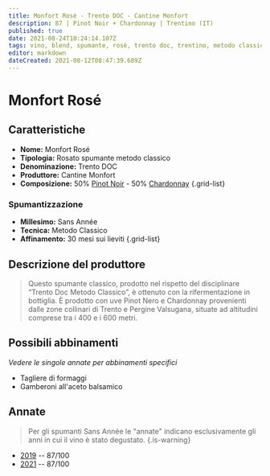 ```yaml
---
title: Monfort Rosé - Trento DOC - Cantine Monfort
description: 87 | Pinot Noir + Chardonnay | Trentino (IT)
published: true
date: 2021-08-24T10:24:14.107Z
tags: vino, blend, spumante, rosè, trento doc, trentino, metodo classico, gamberoni all'aceto balsamico, chardonnay, pinot nero, brut, tagliere di formaggi, sans annee
editor: markdown
dateCreated: 2021-08-12T08:47:39.689Z
---
```


# Monfort Rosé

## Caratteristiche
- **Nome:** Monfort Rosé 
- **Tipologia:** Rosato spumante metodo classico
- **Denominazione:** Trento DOC 
- **Produttore:** Cantine Monfort 
- **Composizione:** 50% [Pinot Noir](/vitigni/bacca-nera/pinot-noir) - 50% [Chardonnay](/vitigni/bacca-bianca/chardonnay)
{.grid-list}

### Spumantizzazione
- **Millesimo:** Sans Année
- **Tecnica:** Metodo Classico
- **Affinamento:** 30 mesi sui lieviti
{.grid-list}

## Descrizione del produttore

> Questo spumante classico, prodotto nel rispetto del disciplinare “Trento Doc Metodo Classico”, è ottenuto con la rifermentazione in bottiglia. È prodotto con uve Pinot Nero e Chardonnay provenienti dalle zone collinari di Trento e Pergine Valsugana, situate ad altitudini comprese tra i 400 e i 600 metri.

## Possibili abbinamenti
*Vedere le singole annate per abbinamenti specifici*

- Tagliere di formaggi
- Gamberoni all'aceto balsamico

## Annate
> Per gli spumanti Sans Année le "annate" indicano esclusivamente gli anni in cui il vino è stato degustato.
{.is-warning}

- [2019](/vini/Italia/Trentino/Cantine-Monfort/Monfort-Rose/2019) -- 87/100
- [2021](/vini/Italia/Trentino/Cantine-Monfort/Monfort-Rose/2021) -- 87/100
